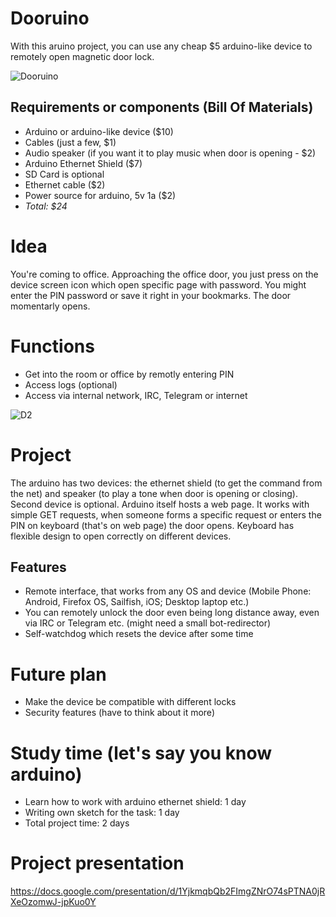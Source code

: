 # Dooruino
With this aruino project, you can use any cheap $5 arduino-like device to remotely open magnetic door lock.

![Dooruino](https://imgur.com/PV8F1cF.png)

## Requirements or components (Bill Of Materials)
* Arduino or arduino-like device ($10)
* Cables (just a few, $1)
* Audio speaker (if you want it to play music when door is opening - $2)
* Arduino Ethernet Shield ($7)
* SD Card is optional
* Ethernet cable ($2)
* Power source for arduino, 5v 1a ($2)
* *Total: $24*

# Idea
You're coming to office. Approaching the office door, you just press on the device screen icon which open specific page with password. You might enter the PIN password or save it right in your bookmarks. The door momentarly opens.

# Functions
* Get into the room or office by remotly entering PIN
* Access logs (optional)
* Access via internal network, IRC, Telegram or internet

![D2](https://imgur.com/ahshxYm.png)

# Project
The arduino has two devices: the ethernet shield (to get the command from the net) and speaker (to play a tone when door is opening or closing). Second device is optional. Arduino itself hosts a web page. It works with simple GET requests, when someone forms a specific request or enters the PIN on keyboard (that's on web page) the door opens. Keyboard has flexible design to open correctly on different devices.

## Features
* Remote interface, that works from any OS and device (Mobile Phone: Android, Firefox OS, Sailfish, iOS; Desktop laptop etc.)
* You can remotely unlock the door even being long distance away, even via IRC or Telegram etc. (might need a small bot-redirector)
* Self-watchdog which resets the device after some time

# Future plan
* Make the device be compatible with different locks
* Security features (have to think about it more)

# Study time (let's say you know arduino)
* Learn how to work with arduino ethernet shield: 1 day
* Writing own sketch for the task: 1 day
* Total project time: 2 days

# Project presentation
https://docs.google.com/presentation/d/1YjkmqbQb2FImgZNrO74sPTNA0jRXeOzomwJ-jpKuo0Y

